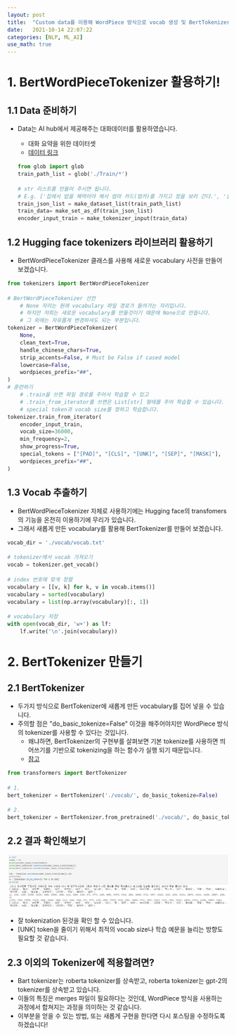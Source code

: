 ```yaml
---
layout: post
title:  "Custom data를 이용해 WordPiece 방식으로 vocab 생성 및 BertTokenizer 훈련하기"
date:   2021-10-14 22:07:22
categories: [NLP, ML_AI]
use_math: true
---
```


# 1. BertWordPieceTokenizer 활용하기!
## 1.1 Data 준비하기
* Data는 AI hub에서 제공해주는 대화데이터를 활용하였습니다.
    * 대화 요약을 위한 데이터셋
    * [데이터 링크](https://aihub.or.kr/aidata/30714)

    ```python
    from glob import glob
    train_path_list = glob('./Train/*')

    # str 리스트를 만들어 주시면 됩니다.
    # E.g. ['집에서 밥을 해먹어야 해서 엄마 카드(엄카)를 가지고 장을 보러 간다.', '실바니안은 코스트코에 가서 사는 것보다 인터넷으로 사는 게 더 싸다.']
    train_json_list = make_dataset_list(train_path_list)
    train_data= make_set_as_df(train_json_list)
    encoder_input_train = make_tokenizer_input(train_data)
    ```

## 1.2 Hugging face tokenizers 라이브러리 활용하기
* BertWordPieceTokenizer 클래스를 사용해 새로운 vocabulary 사전을 만들어 보겠습니다.

```python
from tokenizers import BertWordPieceTokenizer 

# BertWordPieceTokenizer 선언
    # None 자리는 원래 vocabulary 파일 경로가 들어가는 자리입니다.
    # 하지만 저희는 새로운 vocabulary를 만들것이기 때문에 None으로 만듭니다.
    # 그 외에는 자유롭게 변경하셔도 되는 부분입니다.
tokenizer = BertWordPieceTokenizer(
    None,
    clean_text=True,
    handle_chinese_chars=True,
    strip_accents=False, # Must be False if cased model
    lowercase=False,
    wordpieces_prefix="##",
)
# 훈련하기
    # .train을 쓰면 파일 경로를 주어서 학습할 수 있고
    # .train_from_iterator를 쓰면은 List[str] 형태를 주어 학습할 수 있습니다.
    # special token과 vocab size를 정하고 학습합니다.
tokenizer.train_from_iterator(
    encoder_input_train,
    vocab_size=36000,
    min_frequency=2,
    show_progress=True,
    special_tokens = ["[PAD]", "[CLS]", "[UNK]", "[SEP]", "[MASK]"],
    wordpieces_prefix="##",
)
```

## 1.3 Vocab 추출하기
* BertWordPieceTokenizer 자체로 사용하기에는 Hugging face의 transfomers의 기능을 온전히 이용하기에 무리가 있습니다.
* 그래서 새롭게 만든 vocabulary를 활용해 BertTokenizer를 만들어 보겠습니다.

```python
vocab_dir = './vocab/vocab.txt'

# tokenizer에서 vocab 가져오기
vocab = tokenizer.get_vocab()

# index 번호에 맞게 정렬
vocabulary = [[v, k] for k, v in vocab.items()]
vocabulary = sorted(vocabulary)
vocabulary = list(np.array(vocabulary)[:, 1])

# vocabulary 저장
with open(vocab_dir, 'w+') as lf:
    lf.write('\n'.join(vocabulary))
```

# 2. BertTokenizer 만들기
## 2.1 BertTokenizer
* 두가지 방식으로 BertTokenizer에 새롭게 만든 vocabulary를 집어 넣을 수 있습니다.
* 주의할 점은 "do_basic_tokenize=False" 이것을 해주어야지만 WordPiece 방식의 tokenizer를 사용할 수 있다는 것입니다.
    * 왜냐하면, BertTokenizer의 구현부를 살펴보면 기본 tokenize를 사용하면 띄어쓰기를 기반으로 tokenizing을 하는 함수가 실행 되기 때문입니다.
    * [참고](https://github.com/huggingface/transformers/blob/cc360649606f1a0105c9d465a2522a454746894f/src/transformers/models/bert/tokenization_bert.py#L201)

```python
from transformers import BertTokenizer

# 1.
bert_tokenizer = BertTokenizer('./vocab/', do_basic_tokenize=False)

# 2.
bert_tokenizer = BertTokenizer.from_pretrained('./vocab/', do_basic_tokenize=False)
```

## 2.2 결과 확인해보기
![](/assets/image/mrc/result.PNG)
* 잘 tokenization 된것을 확인 할 수 있습니다.
* [UNK] token을 줄이기 위해서 최적의 vocab size나 학습 예문을 늘리는 방향도 필요할 것 같습니다.

## 2.3 이외의 Tokenizer에 적용할려면?
* Bart tokenizer는 roberta tokenizer를 상속받고, roberta tokenizer는 gpt-2의 tokenizer를 상속받고 있습니다.
* 이들의 특징은 merges 파일이 필요하다는 것인데, WordPiece 방식을 사용하는 과정에서 합쳐지는 과정을 의미하는 것 같습니다.
* 이부분을 얻을 수 있는 방법, 또는 새롭게 구현을 한다면 다시 포스팅을 수정하도록 하겠습니다!